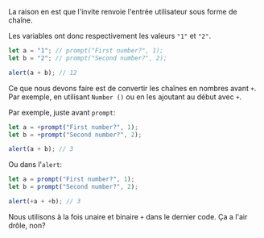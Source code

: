 La raison en est que l'invite renvoie l'entrée utilisateur sous forme de chaîne.

Les variables ont donc respectivement les valeurs `"1"` et `"2"`.

```js run
let a = "1"; // prompt("First number?", 1);
let b = "2"; // prompt("Second number?", 2);

alert(a + b); // 12
```

Ce que nous devons faire est de convertir les chaînes en nombres avant `+`. Par exemple, en utilisant `Number ()` ou en les ajoutant au début avec `+`.

Par exemple, juste avant `prompt`:

```js run
let a = +prompt("First number?", 1);
let b = +prompt("Second number?", 2);

alert(a + b); // 3
```

Ou dans l'`alert`:

```js run
let a = prompt("First number?", 1);
let b = prompt("Second number?", 2);

alert(+a + +b); // 3
```

Nous utilisons à la fois unaire et binaire `+` dans le dernier code. Ça a l'air drôle, non?